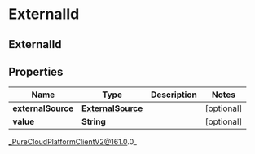 # ExternalId

## ExternalId

## Properties

|Name | Type | Description | Notes|
|------------ | ------------- | ------------- | -------------|
| **externalSource** | [**ExternalSource**](ExternalSource) |  | [optional] |
| **value** | **String** |  | [optional] |



_PureCloudPlatformClientV2@161.0.0_
